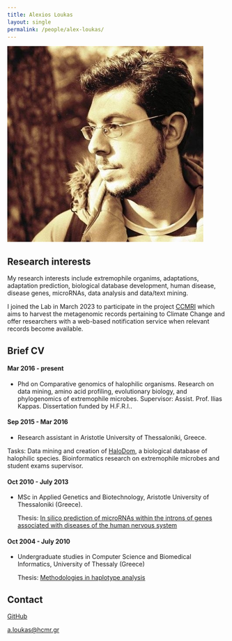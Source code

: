 ```yaml
---
title: Alexios Loukas
layout: single
permalink: /people/alex-loukas/
---
```


![Photo of Alexios Loukas](people_alexiosloukas.jpg)


## Research interests

My research interests include extremophile organims, adaptations, adaptation prediction, biological database development, human disease, disease genes, microRNAs, data analysis and data/text mining. 

I joined the Lab in March 2023 to participate in the project [CCMRI](http://ccmri.hcmr.gr/) which aims to harvest the metagenomic records pertaining to Climate Change and offer researchers with a web-based notification service when relevant records become available.

## Brief CV


#### Mar 2016 - present

  * Phd on Comparative genomics of halophilic organisms. Research on data mining, amino acid profiling, evolutionary biology, and phylogenomics of extremophile
microbes. Supervisor: Assist. Prof. Ilias Kappas. Dissertation funded by H.F.R.I..
  

#### Sep 2015 - Mar 2016 

  * Research assistant in Aristotle University of Thessaloniki, Greece. 
  
  Tasks: Data mining and creation of [HaloDom](http://halodom.bio.auth.gr/), a biological database of halophilic species. Bioinformatics research on extremophile microbes and student exams supervisor.
  
  
#### Oct 2010 - July 2013
  * MSc in Applied Genetics and Biotechnology, Aristotle University of Thessaloniki (Greece).
 
    Thesis: [In silico prediction of microRNAs within the introns of genes associated with diseases of
the human nervous system](http://ikee.lib.auth.gr/record/278315/files/loukas.pdf)
  
#### Oct 2004 - July 2010
  * Undergraduate studies in Computer Science and Biomedical Informatics, University of Thessaly (Greece)
  
    Thesis: [Methodologies in haplotype analysis](https://core.ac.uk/download/pdf/132817664.pdf)
  
 
## Contact

[GitHub](https://github.com/loukalexis/)

<a.loukas@hcmr.gr>
